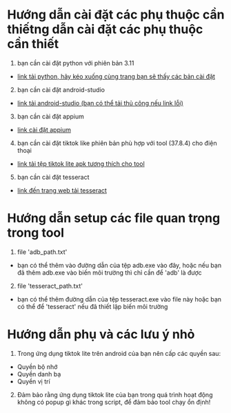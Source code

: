 # Hướng dẫn cài đặt các phụ thuộc cần thiếtng dẫn cài đặt các phụ thuộc cần thiết
1. bạn cần cài đặt python với phiên bản 3.11
- [link tải python, hãy kéo xuống cùng trang bạn sẽ thấy các bản cài đặt](https://www.python.org/downloads/release/python-3110/)

2. bạn cần cài đặt android-studio
- [link tải android-studio (bạn có thể tải thủ công nếu link lỗi)](https://developer.android.com/studio?gad_source=1&gclid=CjwKCAiA5Ka9BhB5EiwA1ZVtvG3pfLygEY-iGi0KHeQFqXem0MrQMpZ5JksOcjQt8eDMFLx8SwDjbBoC7oAQAvD_BwE&gclsrc=aw.ds)

3. bạn cần cài đặt appium
- [link cài đặt appium](https://github.com/appium/appium-desktop/releases/tag/v1.22.3-4)

4. bạn cần cài đặt tiktok like phiên bản phù hợp với tool (37.8.4) cho điện thoại
- [link tải tệp tiktok lite apk tương thích cho tool](https://apkpure.com/vn/tiktok-lite-2024/com.zhiliaoapp.musically.go/downloading)

5. bạn cần cài đặt tesseract
- [link đến trang web tải tesseract](https://sourceforge.net/projects/tesseract-ocr.mirror/)

# Hướng dẫn setup các file quan trọng trong tool
1. file 'adb_path.txt'
- bạn có thể thêm vào đường dẫn của tệp adb.exe vào đây, hoặc nếu bạn đã thêm adb.exe vào biến môi trường thì chỉ cần để 'adb' là được
2. file 'tesseract_path.txt'
- bạn có thể thêm đường dẫn của tệp tesseract.exe vào file này hoặc bạn có thể để 'tesseract' nếu đã thiết lập biến môi trường

# Hướng dẫn phụ và các lưu ý nhỏ
1. Trong ứng dụng tiktok lite trên android của bạn nên cấp các quyền sau:
- Quyền bộ nhớ
- Quyền danh bạ
- Quyền vị trí

2. Đảm bảo rằng ứng dụng tiktok lite của bạn trong quá trình hoạt động không có popup gì khác trong script, để đảm bảo tool chạy ổn định!
